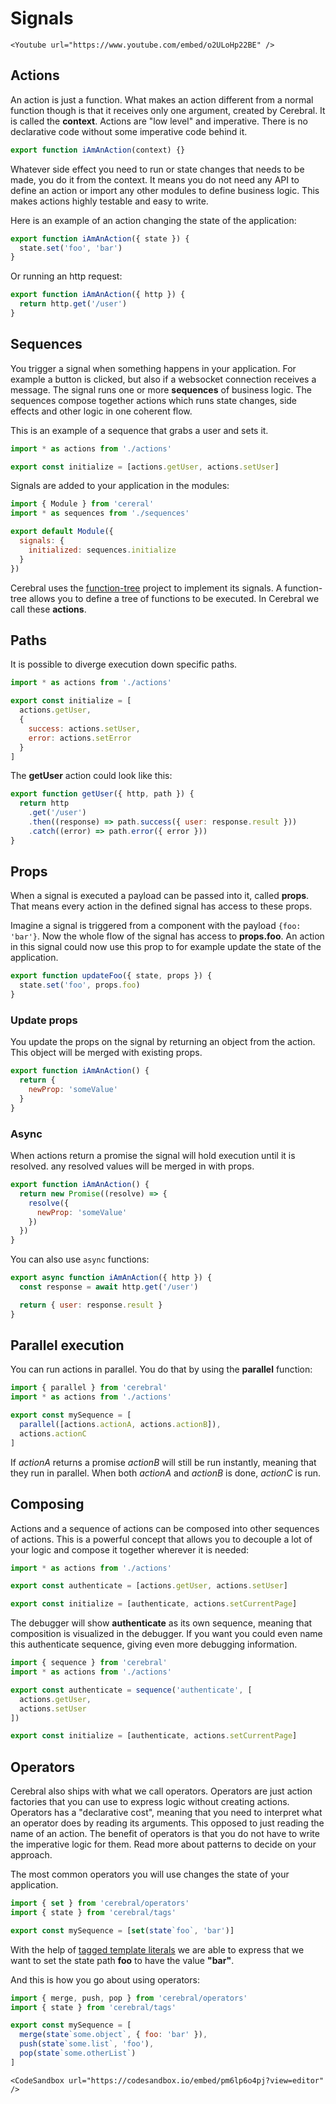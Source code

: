 # Signals

```marksy
<Youtube url="https://www.youtube.com/embed/o2ULoHp22BE" />
```

## Actions

An action is just a function. What makes an action different from a normal function though is that it receives only one argument, created by Cerebral. It is called the **context**. Actions are "low level" and imperative. There is no declarative code without some imperative code behind it.

```js
export function iAmAnAction(context) {}
```

Whatever side effect you need to run or state changes that needs to be made, you do it from the context. It means you do not need any API to define an action or import any other modules to define business logic. This makes actions highly testable and easy to write.

Here is an example of an action changing the state of the application:

```js
export function iAmAnAction({ state }) {
  state.set('foo', 'bar')
}
```

Or running an http request:

```js
export function iAmAnAction({ http }) {
  return http.get('/user')
}
```

## Sequences

You trigger a signal when something happens in your application. For example a button is clicked, but also if a websocket connection receives a message. The signal runs one or more **sequences** of business logic. The sequences compose together actions which runs state changes, side effects and other logic in one coherent flow.

This is an example of a sequence that grabs a user and sets it.

```js
import * as actions from './actions'

export const initialize = [actions.getUser, actions.setUser]
```

Signals are added to your application in the modules:

```js
import { Module } from 'cereral'
import * as sequences from './sequences'

export default Module({
  signals: {
    initialized: sequences.initialize
  }
})
```

Cerebral uses the [function-tree](https://github.com/cerebral/cerebral/tree/master/packages/node_modules/function-tree) project to implement its signals. A function-tree allows you to define a tree of functions to be executed. In Cerebral we call these **actions**.

## Paths

It is possible to diverge execution down specific paths.

```js
import * as actions from './actions'

export const initialize = [
  actions.getUser,
  {
    success: actions.setUser,
    error: actions.setError
  }
]
```

The **getUser** action could look like this:

```js
export function getUser({ http, path }) {
  return http
    .get('/user')
    .then((response) => path.success({ user: response.result }))
    .catch((error) => path.error({ error }))
}
```

## Props

When a signal is executed a payload can be passed into it, called **props**. That means every action in the defined signal has access to these props.

Imagine a signal is triggered from a component with the payload `{foo: 'bar'}`. Now the whole flow of the signal has access to **props.foo**. An action in this signal could now use this prop to for example update the state of the application.

```js
export function updateFoo({ state, props }) {
  state.set('foo', props.foo)
}
```

### Update props

You update the props on the signal by returning an object from the action. This object will be merged with existing props.

```js
export function iAmAnAction() {
  return {
    newProp: 'someValue'
  }
}
```

### Async

When actions return a promise the signal will hold execution until it is resolved. any resolved values will be merged in with props.

```js
export function iAmAnAction() {
  return new Promise((resolve) => {
    resolve({
      newProp: 'someValue'
    })
  })
}
```

You can also use `async` functions:

```js
export async function iAmAnAction({ http }) {
  const response = await http.get('/user')

  return { user: response.result }
}
```

## Parallel execution

You can run actions in parallel. You do that by using the **parallel** function:

```js
import { parallel } from 'cerebral'
import * as actions from './actions'

export const mySequence = [
  parallel([actions.actionA, actions.actionB]),
  actions.actionC
]
```

If _actionA_ returns a promise _actionB_ will still be run instantly, meaning that they run in parallel. When both _actionA_ and _actionB_ is done, _actionC_ is run.

## Composing

Actions and a sequence of actions can be composed into other sequences of actions. This is a powerful concept that allows you to decouple a lot of your logic and compose it together wherever it is needed:

```js
import * as actions from './actions'

export const authenticate = [actions.getUser, actions.setUser]

export const initialize = [authenticate, actions.setCurrentPage]
```

The debugger will show **authenticate** as its own sequence, meaning that composition is visualized in the debugger. If you want you could even name this authenticate sequence, giving even more debugging information.

```js
import { sequence } from 'cerebral'
import * as actions from './actions'

export const authenticate = sequence('authenticate', [
  actions.getUser,
  actions.setUser
])

export const initialize = [authenticate, actions.setCurrentPage]
```

## Operators

Cerebral also ships with what we call operators. Operators are just action factories that you can use to express logic without creating actions. Operators has a "declarative cost", meaning that you need to interpret what an operator does by reading its arguments. This opposed to just reading the name of an action. The benefit of operators is that you do not have to write the imperative logic for them. Read more about patterns to decide on your approach.

The most common operators you will use changes the state of your application.

```js
import { set } from 'cerebral/operators'
import { state } from 'cerebral/tags'

export const mySequence = [set(state`foo`, 'bar')]
```

With the help of [tagged template literals](https://developer.mozilla.org/en-US/docs/Web/JavaScript/Reference/Template_literals#Tagged_template_literals) we are able to express that we want to set the state path **foo** to have the value **"bar"**.

And this is how you go about using operators:

```js
import { merge, push, pop } from 'cerebral/operators'
import { state } from 'cerebral/tags'

export const mySequence = [
  merge(state`some.object`, { foo: 'bar' }),
  push(state`some.list`, 'foo'),
  pop(state`some.otherList`)
]
```

```marksy
<CodeSandbox url="https://codesandbox.io/embed/pm6lp6o4pj?view=editor" />
```
